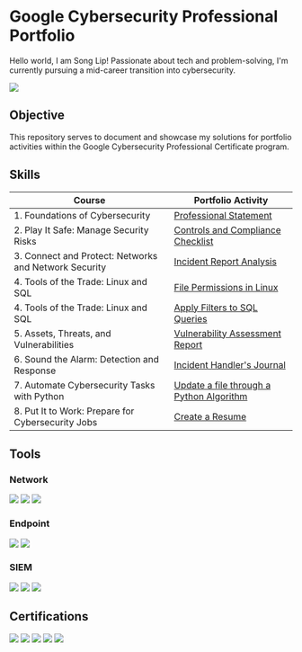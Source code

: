 # Google Cybersecurity Professional Portfolio

Hello world, I am Song Lip! Passionate about tech and problem-solving, I'm currently pursuing a mid-career transition into cybersecurity.

<a href="https://www.linkedin.com/in/song-lip-lim/"><img src="https://img.shields.io/badge/-LinkedIn-0072b1?&style=for-the-badge&logo=linkedin&logoColor=white" /></a>

## Objective

This repository serves to document and showcase my solutions for portfolio activities within the Google Cybersecurity Professional Certificate program.

## Skills

| Course                                         | Portfolio Activity         |
|-----------------------------------------------|----------------------------|
| 1. Foundations of Cybersecurity | <a href="1. Professional Statement">Professional Statement</a>|
| 2. Play It Safe: Manage Security Risks | <a href="2. Controls and Compliance Checklist">Controls and Compliance Checklist</a>|
| 3. Connect and Protect: Networks and Network Security | <a href="https://google.com">Incident Report Analysis</a>|
| 4. Tools of the Trade: Linux and SQL | <a href="https://google.com">File Permissions in Linux</a>|
| 4. Tools of the Trade: Linux and SQL | <a href="https://google.com">Apply Filters to SQL Queries</a>|
| 5. Assets, Threats, and Vulnerabilities | <a href="https://google.com">Vulnerability Assessment Report</a>|
| 6. Sound the Alarm: Detection and Response | <a href="https://google.com">Incident Handler's Journal</a>|
| 7. Automate Cybersecurity Tasks with Python | <a href="https://google.com">Update a file through a Python Algorithm</a>|
| 8. Put It to Work: Prepare for Cybersecurity Jobs | <a href="https://google.com">Create a Resume</a>|

## Tools

### Network
<div>
    <img src="https://img.shields.io/badge/-Wireshark-1679A7?&style=for-the-badge&logo=Wireshark&logoColor=white" />
    <img src="https://img.shields.io/badge/-tcpdump-777BB4?&style=for-the-badge&logo=linux&logoColor=white" />
    <img src="https://img.shields.io/badge/-Suricata-EF3B2D?&style=for-the-badge&logo=Suricata&logoColor=white" />
</div>

### Endpoint
<div>
    <img src="https://img.shields.io/badge/-Microsoft_Defender_for_Endpoint-00A4EF?&style=for-the-badge&logo=Microsoft&logoColor=white" />
    <img src="https://img.shields.io/badge/-Velociraptor-4B275F?&style=for-the-badge&logo=Velociraptor&logoColor=white" />
</div>

### SIEM
<div>
    <img src="https://img.shields.io/badge/-Microsoft_Sentinel-0078D4?&style=for-the-badge&logo=Microsoft&logoColor=white" />
    <img src="https://img.shields.io/badge/-Splunk-000000?&style=for-the-badge&logo=Splunk&logoColor=white" />
    <img src="https://img.shields.io/badge/-Elastic-005571?&style=for-the-badge&logo=Elastic&logoColor=white" />
</div>

## Certifications
<div>
<img src="https://img.shields.io/badge/-Security%2B-FF0000?&style=for-the-badge&logo=CompTIA&logoColor=white" />
<img src="https://img.shields.io/badge/-Network%2B-007ACC?&style=for-the-badge&logo=CompTIA&logoColor=white" />
<img src="https://img.shields.io/badge/-A%2B-4D4D4D?&style=for-the-badge&logo=CompTIA&logoColor=white" />
<img src="https://img.shields.io/badge/-CDSA-006400?&style=for-the-badge&logoColor=white" />
<img src="https://img.shields.io/badge/-CCD-000080?&style=for-the-badge&logoColor=white" />
</div>
